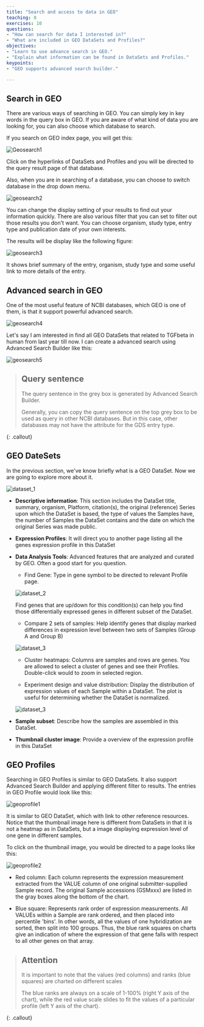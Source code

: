 ```yaml
---
title: "Search and access to data in GEO"
teaching: 0
exercises: 10
questions:
- "How can search for data I interested in?"
- "What are included in GEO DataSets and Profiles?"
objectives:
- "Learn to use advance search in GEO."
- "Explain what information can be found in DataSets and Profiles."
keypoints:
- "GEO supports advanced search builder."

---
```


## Search in GEO

There are various ways of searching in GEO. You can simply key in key words in the query box in GEO. If you are aware of what kind of data you are looking for, you can also choose which database to search.

If you search on GEO index page, you will get this:

![Geosearch1](../fig/geo_search_1.png)

Click on the hyperlinks of DataSets and Profiles and you will be directed to the query result page of that database.

Also, when you are in searching of a database, you can choose to switch database in the drop down menu.

![geosearch2](../fig/geo_search_2.png)

You can change the display setting of your results to find out your information quickly.
There are also various filter that you can set to filter out those results you don't want.
You can choose organism, study type, entry type and publication date of your own interests.

The results will be display like the following figure:

![geosearch3](../fig/geo_search_3.png)

It shows brief summary of the entry, organism, study type and some useful link to more details of the entry.

## Advanced search in GEO

One of the most useful feature of NCBI databases, which GEO is one of them, is that it support powerful advanced search.

![geosearch4](../fig/geo_search_4.png)

Let's say I am interested in find all GEO DataSets that related to TGFbeta in human from last year till now. I can create a advanced search using Advanced Search Builder like this:

![geosearch5](../fig/geo_search_5.png)

> ## Query sentence
>
> The query sentence in the grey box is generated by Advanced Search Builder.
>
> Generally, you can copy the query sentence on the top grey box to be used as query in other NCBI databases. But in this case, other databases may not have the attribute for the GDS entry type.
>
>
{: .callout}

## GEO DateSets

In the previous section, we've know briefly what is a GEO DataSet. Now we are going to explore more about it.

![dataset_1](../fig/geo_dataset_1.png)

* **Descriptive information**: This section includes the DataSet title, summary, organism, Platform, citation(s), the original (reference) Series upon which the DataSet is based, the type of values the Samples have, the number of Samples the DataSet contains and the date on which the original Series was made public.

* **Expression Profiles**: It will direct you to another page listing all the genes expression profile in this DataSet

* **Data Analysis Tools**: Advanced features that are analyzed and curated by GEO. Often a good start for you question.

  * Find Gene: Type in gene symbol to be directed to relevant Profile page.

  ![dataset_2](../fig/geo_dataset_2.png)

  Find genes that are up/down for this condition(s) can help you find those differentially expressed genes in different subset of the DataSet.

  * Compare 2 sets of samples: Help identify genes that display marked differences in expression level between two sets of Samples (Group A and Group B)

  ![dataset_3](../fig/geo_dataset_3.png)

  * Cluster heatmaps: Columns are samples and rows are genes. You are allowed to select a cluster of genes and see their Profiles. Double-click would to zoom in selected region.

  * Experiment design and value distribution: Display the distribution of expression values of each Sample within a DataSet. The plot is useful for determining whether the DataSet is normalized.

  ![dataset_3](../fig/geo_dataset_4.png)

* **Sample subset**: Describe how the samples are assembled in this DataSet.

* **Thumbnail cluster image**: Provide a overview of the expression profile in this DataSet

## GEO Profiles

Searching in GEO Profiles is similar to GEO DataSets. It also support Advanced Search Builder and applying different filter to results.
The entries in GEO Profile would look like this:

![geoprofile1](../fig/geo_profile_1.png)

It is similar to GEO DataSet, which with link to other reference resources. Notice that the thumbnail image here is different from DataSets in that it is not a heatmap as in DataSets, but a image displaying expression level of one gene in different samples.

To click on the thumbnail image, you would be directed to a page looks like this:

![geoprofile2](../fig/geo_profile_2.png)

* Red column:
Each column represents the expression measurement extracted from the VALUE column of one original submitter-supplied Sample record. The original Sample accessions (GSMxxx) are listed in the gray boxes along the bottom of the chart.

* Blue square:
Represents rank order of expression measurements. All VALUEs within a Sample are rank ordered, and then placed into percentile 'bins'. In other words, all the values of one hybridization are sorted, then split into 100 groups. Thus, the blue rank squares on charts give an indication of where the expression of that gene falls with respect to all other genes on that array.

> ## Attention
>
> It is important to note that the values (red columns) and ranks (blue squares) are charted on different scales
>
> The blue ranks are always on a scale of 1-100% (right Y axis of the chart),  while the red value scale slides to fit the values of a particular profile (left Y axis of the chart).
>
{: .callout}
